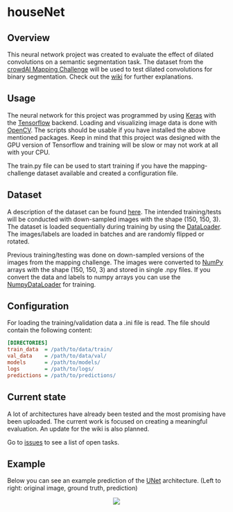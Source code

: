 # houseNet

## Overview
This neural network project was created to evaluate the effect of dilated convolutions on a semantic segmentation task.
The dataset from the [crowdAI Mapping Challenge](https://www.crowdai.org/challenges/mapping-challenge)
will be used to test dilated convolutions for binary segmentation.
Check out the [wiki](https://github.com/mcFloskel/houseNet/wiki) for further explanations. 

## Usage
The neural network for this project was programmed by using [Keras](https://keras.io/) with the [Tensorflow](https://www.tensorflow.org/) backend.
Loading and visualizing image data is done with [OpenCV](https://opencv.org/).
The scripts should be usable if you have installed the above mentioned packages.
Keep in mind that this project was designed with the GPU version of Tensorflow and training will be slow or may not work at all with your CPU.

The train.py file can be used to start training if you have the mapping-challenge dataset available and created a configuration file.

## Dataset
A description of the dataset can be found [here](https://github.com/crowdAI/mapping-challenge-starter-kit).
The intended training/tests will be conducted with down-sampled images with the shape (150, 150, 3).
The dataset is loaded sequentially during training by using the [DataLoader](https://github.com/mcFloskel/houseNet/blob/master/util/data_loader.py).
The images/labels are loaded in batches and are randomly flipped or rotated.

Previous training/testing was done on down-sampled versions of the images from the mapping challenge.
The images were converted to [NumPy](http://www.numpy.org/) arrays with the shape (150, 150, 3) and stored in single .npy files.
If you convert the data and labels to numpy arrays you can use the [NumpyDataLoader](https://github.com/mcFloskel/houseNet/blob/master/util/data_loader.py) for training.


## Configuration
For loading the training/validation data a .ini file is read.
The file should contain the following content:

```ini
[DIRECTORIES]
train_data  = /path/to/data/train/
val_data    = /path/to/data/val/
models      = /path/to/models/
logs        = /path/to/logs/
predictions = /path/to/predictions/
```

## Current state
A lot of architectures have already been tested and the most promising have been uploaded.
The current work is focused on creating a meaningful evaluation.
An update for the wiki is also planned.

Go to [issues](https://github.com/mcFloskel/houseNet/issues) to see a list of open tasks.

## Example
Below you can see an example prediction of the [UNet](https://github.com/mcFloskel/houseNet/blob/master/networks/uNet3.py) architecture.
(Left to right: original image, ground truth, prediction)

<p align="center">
  <img src="https://github.com/mcFloskel/houseNet/blob/master/images/prediction_uNet.png"/>
</p>